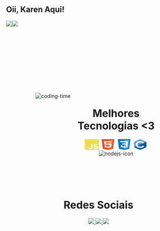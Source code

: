 ## Oii, Karen Aqui!

<div style="display: inline-block">
  
  <img  height="180em" src="https://github-readme-stats.vercel.app/api?username=KarenMilene006&show_icons=true&theme=great-gatsby&include_all_commits=true&count_private=true"/>
  <img align="right" height="180em" src="https://github-readme-stats.vercel.app/api/top-langs/?username=KarenMilene006&layout=compact&langs_count=16&theme=great-gatsby"/>
</div>
<br>

<div  align="center"> 
  <div style="display: inline-block"><br>
    <img align="left" height="250" alt="coding-time" src="https://cdn.class101.net/images/1f95ae00-c42f-43b0-8204-befad64264be/1920xauto.webp">
    <h1 align="center">Melhores Tecnologias <3</h1>
    <img align="center" height="30" width="40" alt="js-icon"  src="https://raw.githubusercontent.com/devicons/devicon/master/icons/javascript/javascript-plain.svg">
    <img align="center" height="30" width="40" alt="html-icon" src="https://raw.githubusercontent.com/devicons/devicon/master/icons/html5/html5-original.svg">
    <img align="center" height="30" width="40" alt="css-icon" src="https://raw.githubusercontent.com/devicons/devicon/master/icons/css3/css3-original.svg">
    <img align="center" height="30" width="40" alt="c-icon" src="https://raw.githubusercontent.com/devicons/devicon/master/icons/c/c-original.svg">
    <img align="center" height="30" width="40" alt="nodejs-icon" src="https://raw.githubusercontent.com/jmnote/z-icons/master/svg/cpp.svg">
   </div>
    
  
  <h1 align="center">Redes Sociais</h1>
    <a href = "mailto: KarenMilene006.com">
      <img width="30" src="https://github.com/LuigiGf/LuigiGf/blob/main/gmail.svg">
    </a>
    <a href = "https://www.linkedin.com/in/karen-milene-b3945a264">
      <img width="25" src="https://github.com/LuigiGf/LuigiGf/blob/main/linkedin.svg">
    </a>  
    <a href = "https://www.instagram.com/karen_milene9/?igshid=MzRlODBiNWFlZA%3D%3D">
      <img width="25" src="https://github.com/LuigiGf/LuigiGf/blob/main/instagram.png">
    </a>
</div>
